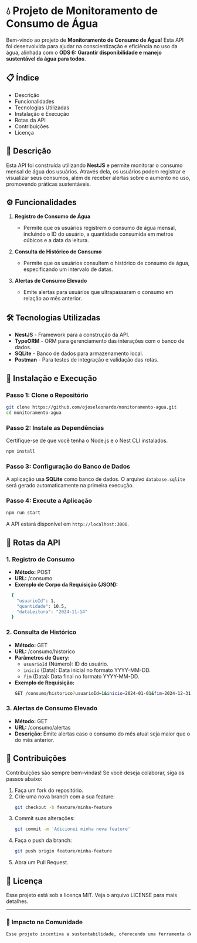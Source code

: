 # 💧 Projeto de Monitoramento de Consumo de Água

Bem-vindo ao projeto de **Monitoramento de Consumo de Água**! Esta API foi desenvolvida para ajudar na conscientização e eficiência no uso da água, alinhada com o **ODS 6: Garantir disponibilidade e manejo sustentável da água para todos**.

## 📋 Índice
- Descrição
- Funcionalidades
- Tecnologias Utilizadas
- Instalação e Execução
- Rotas da API
- Contribuições
- Licença

## 📖 Descrição
Esta API foi construída utilizando **NestJS** e permite monitorar o consumo mensal de água dos usuários. Através dela, os usuários podem registrar e visualizar seus consumos, além de receber alertas sobre o aumento no uso, promovendo práticas sustentáveis.

## ⚙️ Funcionalidades

1. **Registro de Consumo de Água**
   - Permite que os usuários registrem o consumo de água mensal, incluindo o ID do usuário, a quantidade consumida em metros cúbicos e a data da leitura.

2. **Consulta de Histórico de Consumo**
   - Permite que os usuários consultem o histórico de consumo de água, especificando um intervalo de datas.

3. **Alertas de Consumo Elevado**
   - Emite alertas para usuários que ultrapassaram o consumo em relação ao mês anterior.

## 🛠️ Tecnologias Utilizadas

- **NestJS** - Framework para a construção da API.
- **TypeORM** - ORM para gerenciamento das interações com o banco de dados.
- **SQLite** - Banco de dados para armazenamento local.
- **Postman** - Para testes de integração e validação das rotas.

## 🚀 Instalação e Execução

### Passo 1: Clone o Repositório
   
   ```bash
   git clone https://github.com/ojoseleonardo/monitoramento-agua.git
   cd monitoramento-agua
   ```

### Passo 2: Instale as Dependências

   Certifique-se de que você tenha o Node.js e o Nest CLI instalados.
   
   ```bash
   npm install
   ```

### Passo 3: Configuração do Banco de Dados

   A aplicação usa **SQLite** como banco de dados. O arquivo `database.sqlite` será gerado automaticamente na primeira execução.

### Passo 4: Execute a Aplicação

   ```bash
   npm run start
   ```

   A API estará disponível em `http://localhost:3000`.

## 📌 Rotas da API

### 1. Registro de Consumo
   - **Método:** POST
   - **URL:** /consumo
   - **Exemplo de Corpo da Requisição (JSON):**
   ```bash
     {
       "usuarioId": 1,
       "quantidade": 10.5,
       "dataLeitura": "2024-11-14"
     }
   ```

### 2. Consulta de Histórico
   - **Método:** GET
   - **URL:** /consumo/historico
   - **Parâmetros de Query:**
     - `usuarioId` (Número): ID do usuário.
     - `inicio` (Data): Data inicial no formato YYYY-MM-DD.
     - `fim` (Data): Data final no formato YYYY-MM-DD.
   - **Exemplo de Requisição:**
     ```bash
     GET /consumo/historico?usuarioId=1&inicio=2024-01-01&fim=2024-12-31
      ```

### 3. Alertas de Consumo Elevado
   - **Método:** GET
   - **URL:** /consumo/alertas
   - **Descrição:** Emite alertas caso o consumo do mês atual seja maior que o do mês anterior.

## 🤝 Contribuições

Contribuições são sempre bem-vindas! Se você deseja colaborar, siga os passos abaixo:

1. Faça um fork do repositório.
2. Crie uma nova branch com a sua feature:
   ```bash
   git checkout -b feature/minha-feature
3. Commit suas alterações:
   ```bash
   git commit -m 'Adicionei minha nova feature'
4. Faça o push da branch:
   ```bash
   git push origin feature/minha-feature
5. Abra um Pull Request.

## 📄 Licença

Esse projeto está sob a licença MIT. Veja o arquivo LICENSE para mais detalhes.

---

### 🌱 Impacto na Comunidade
```bash
Esse projeto incentiva a sustentabilidade, oferecendo uma ferramenta de monitoramento e controle do uso de água. Com isso, esperamos contribuir para a conscientização sobre a importância do uso consciente desse recurso tão precioso.
